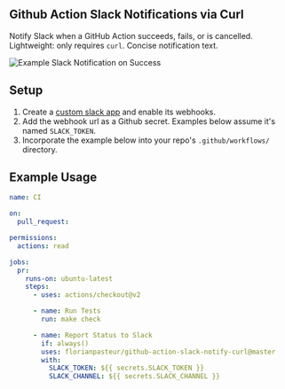 ## Github Action Slack Notifications via Curl

Notify Slack when a GitHub Action succeeds, fails, or is cancelled. Lightweight: only requires `curl`. Concise notification text.

![Example Slack Notification on Success](./example-slack-notification-success.png)

## Setup

1. Create a [custom slack app](https://api.slack.com/apps?new_app=1) and enable its webhooks.
2. Add the webhook url as a Github secret. Examples below assume it's named `SLACK_TOKEN`.
3. Incorporate the example below into your repo's `.github/workflows/` directory.

## Example Usage

```yaml
name: CI

on:
  pull_request:

permissions:
  actions: read

jobs:
  pr:
    runs-on: ubuntu-latest
    steps:
      - uses: actions/checkout@v2

      - name: Run Tests
        run: make check

      - name: Report Status to Slack
        if: always()
        uses: florianpasteur/github-action-slack-notify-curl@master
        with:
          SLACK_TOKEN: ${{ secrets.SLACK_TOKEN }}
          SLACK_CHANNEL: ${{ secrets.SLACK_CHANNEL }}
```

